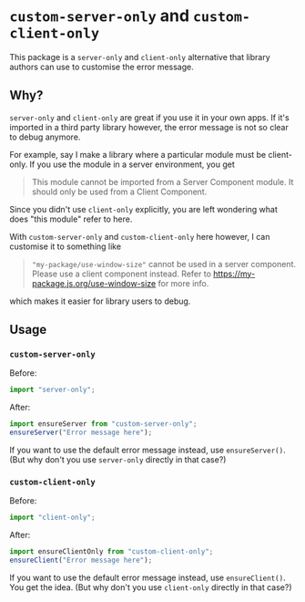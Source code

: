 # `custom-server-only` and `custom-client-only`

This package is a `server-only` and `client-only` alternative that library authors can use to customise the error message.

## Why?

`server-only` and `client-only` are great if you use it in your own apps. If it's imported in a third party library however, the error message is not so clear to debug anymore.

For example, say I make a library where a particular module must be client-only. If you use the module in a server environment, you get

> This module cannot be imported from a Server Component module. It should only be used from a Client Component.

Since you didn't use `client-only` explicitly, you are left wondering what does "this module" refer to here.

With `custom-server-only` and `custom-client-only` here however, I can customise it to something like

> `"my-package/use-window-size"` cannot be used in a server component. Please use a client component instead. Refer to https://my-package.js.org/use-window-size for more info.

which makes it easier for library users to debug.

## Usage

### `custom-server-only`

Before:

```ts
import "server-only";
```

After:

```ts
import ensureServer from "custom-server-only";
ensureServer("Error message here");
```

If you want to use the default error message instead, use `ensureServer()`. (But why don't you use `server-only` directly in that case?)

### `custom-client-only`

Before:

```ts
import "client-only";
```

After:

```ts
import ensureClientOnly from "custom-client-only";
ensureClient("Error message here");
```

If you want to use the default error message instead, use `ensureClient()`. You get the idea. (But why don't you use `client-only` directly in that case?)
